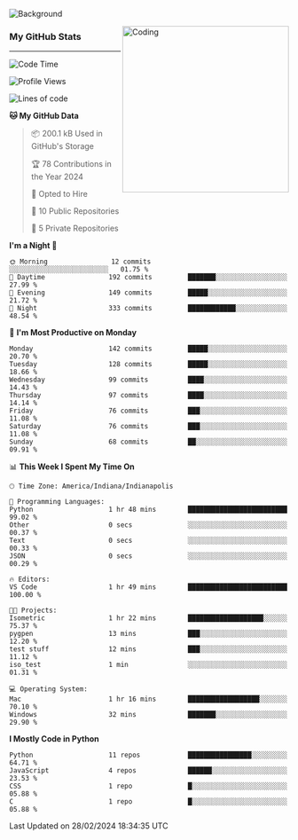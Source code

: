 ![Background](https://github.com/Nguyen-Noah/Nguyen-Noah/assets/112649680/f5d2296f-0508-400c-abcf-47c085708a2a)

<img align="right" alt="Coding" width="300" src="https://cdn.dribbble.com/users/1277312/screenshots/14733298/media/39b1045e593737587dd60e42c8422d1f.gif" >

### My GitHub Stats
---
<!--START_SECTION:waka-->
![Code Time](http://img.shields.io/badge/Code%20Time-148%20hrs%2019%20mins-blue)

![Profile Views](http://img.shields.io/badge/Profile%20Views-0-blue)

![Lines of code](https://img.shields.io/badge/From%20Hello%20World%20I%27ve%20Written-142.3%20thousand%20lines%20of%20code-blue)

**🐱 My GitHub Data** 

> 📦 200.1 kB Used in GitHub's Storage 
 > 
> 🏆 78 Contributions in the Year 2024
 > 
> 💼 Opted to Hire
 > 
> 📜 10 Public Repositories 
 > 
> 🔑 5 Private Repositories 
 > 
**I'm a Night 🦉** 

```text
🌞 Morning                12 commits          ░░░░░░░░░░░░░░░░░░░░░░░░░   01.75 % 
🌆 Daytime                192 commits         ███████░░░░░░░░░░░░░░░░░░   27.99 % 
🌃 Evening                149 commits         █████░░░░░░░░░░░░░░░░░░░░   21.72 % 
🌙 Night                  333 commits         ████████████░░░░░░░░░░░░░   48.54 % 
```
📅 **I'm Most Productive on Monday** 

```text
Monday                   142 commits         █████░░░░░░░░░░░░░░░░░░░░   20.70 % 
Tuesday                  128 commits         █████░░░░░░░░░░░░░░░░░░░░   18.66 % 
Wednesday                99 commits          ████░░░░░░░░░░░░░░░░░░░░░   14.43 % 
Thursday                 97 commits          ████░░░░░░░░░░░░░░░░░░░░░   14.14 % 
Friday                   76 commits          ███░░░░░░░░░░░░░░░░░░░░░░   11.08 % 
Saturday                 76 commits          ███░░░░░░░░░░░░░░░░░░░░░░   11.08 % 
Sunday                   68 commits          ██░░░░░░░░░░░░░░░░░░░░░░░   09.91 % 
```


📊 **This Week I Spent My Time On** 

```text
🕑︎ Time Zone: America/Indiana/Indianapolis

💬 Programming Languages: 
Python                   1 hr 48 mins        █████████████████████████   99.02 % 
Other                    0 secs              ░░░░░░░░░░░░░░░░░░░░░░░░░   00.37 % 
Text                     0 secs              ░░░░░░░░░░░░░░░░░░░░░░░░░   00.33 % 
JSON                     0 secs              ░░░░░░░░░░░░░░░░░░░░░░░░░   00.29 % 

🔥 Editors: 
VS Code                  1 hr 49 mins        █████████████████████████   100.00 % 

🐱‍💻 Projects: 
Isometric                1 hr 22 mins        ███████████████████░░░░░░   75.37 % 
pygpen                   13 mins             ███░░░░░░░░░░░░░░░░░░░░░░   12.20 % 
test stuff               12 mins             ███░░░░░░░░░░░░░░░░░░░░░░   11.12 % 
iso_test                 1 min               ░░░░░░░░░░░░░░░░░░░░░░░░░   01.31 % 

💻 Operating System: 
Mac                      1 hr 16 mins        ██████████████████░░░░░░░   70.10 % 
Windows                  32 mins             ███████░░░░░░░░░░░░░░░░░░   29.90 % 
```

**I Mostly Code in Python** 

```text
Python                   11 repos            ████████████████░░░░░░░░░   64.71 % 
JavaScript               4 repos             ██████░░░░░░░░░░░░░░░░░░░   23.53 % 
CSS                      1 repo              █░░░░░░░░░░░░░░░░░░░░░░░░   05.88 % 
C                        1 repo              █░░░░░░░░░░░░░░░░░░░░░░░░   05.88 % 
```




 Last Updated on 28/02/2024 18:34:35 UTC
<!--END_SECTION:waka-->

<!--
**Nguyen-Noah/Nguyen-Noah** is a ✨ _special_ ✨ repository because its `README.md` (this file) appears on your GitHub profile.

Here are some ideas to get you started:

- 🔭 I’m currently working on ...
- 🌱 I’m currently learning ...
- 👯 I’m looking to collaborate on ...
- 🤔 I’m looking for help with ...
- 💬 Ask me about ...
- 📫 How to reach me: ...
- 😄 Pronouns: ...
- ⚡ Fun fact: ...
-->
